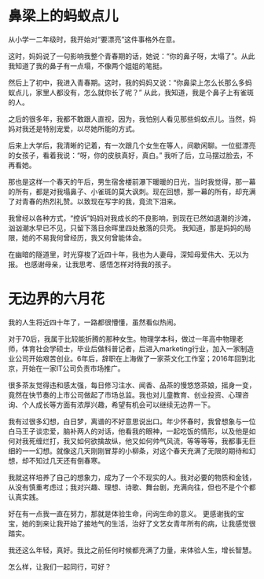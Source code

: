 # 鼻梁上的蚂蚁点儿


从小学一二年级时，我开始对“要漂亮”这件事格外在意。

这时，妈妈说了一句影响我整个青春期的话，她说：“你的鼻子呀，太塌了”。从此我知道了我的鼻子有一点塌，不像两个姐姐的笔挺。

然后上了初中，我进入青春期。这时，我的妈妈又说：“你鼻梁上怎么长那么多蚂蚁点儿，家里人都没有，怎么就你长了呢？” 从此，我知道，我是个鼻子上有雀斑的人。

之后的很多年，我都不敢跟人直视，因为，我怕别人看见那些蚂蚁点儿。当然，妈妈对我还是特别宠爱，以尽她所能的方式。

后来上大学后，我清晰的记着，有一次跟几个女生在等人，间歇闲聊。一位挺漂亮的女孩子，看着我说：“呀，你的皮肤真好，真白。” 我听了后，立马摆过脸去，不再看她。

那也是这样一个春天的午后，男生宿舍楼前瀑下暖暖的日光，当时我觉得，那一幕的所有，都是对我塌鼻子、小雀斑的莫大讽刺。现在回想，那一幕的所有，却充满了对青春的热烈礼赞。以致现在写字的我，竟流下泪来。

我曾经以各种方式，“控诉”妈妈对我成长的不良影响，到现在已然如退潮的沙滩，汹汹潮水早已不见，只留下落日余晖里四处散落的贝壳。 我知道，那是妈妈的局限，她的不易我何曾经历，我又何曾能体会。

在幽暗的隧道里，时光穿梭了近四十年，我也为人妻母，深知母爱伟大、无以为报。 也感谢母亲，让我思考、感悟怎样对待我的孩子。

# 无边界的六月花

我的人生将近四十年了，一路都很懵懂，虽然看似热闹。 

对于70后，我属于比较能折腾的那种女生。物理学本科，做过一年高中物理老师，体育社会学硕士，毕业后做科普记者，后进入marketing行业，加入一家制造业公司开始艰苦创业。6年后，辞职在上海做了一家茶文化工作室；2016年回到北京，开始在一家IT公司负责市场推广。

很多茶友觉得违和感太强，每日修习注水、闻香、品茶的慢悠悠茶娘，摇身一变，竟然在快节奏的上市公司做起了市场总监。我也对儿童教育、创业投资、心理咨询、个人成长等方面有浓厚兴趣，希望有机会可以继续无边界一下。

我有过很多幻想，白日梦，离谱的不好意思说出口。年少怀春时，我曾想象与一位白马王子谈恋爱，脑补两人的对话，他看我的眼神，一起吃饭的情形，以及他是如何对我死缠烂打，我又如何欲擒故纵，他又如何帅气风流，等等等等，我都事无巨细的一一幻想。就像这几天刚刚冒芽的小柳条，对这个春天充满了无限的期待和幻想，却不知过几天还有倒春寒。

我就这样培养了自己的想象力，成为了一个不现实的人。我对必要的物质和金钱，从没有慎重考虑过；我对兴趣、理想、诗歌、舞台剧，充满向往，但也不是个个都认真实践。 

好在有一点我一直在努力，那就是体验生命，问询生命的意义。 更感谢我的宝宝，她的到来让我开始了接地气的生活，治好了文艺女青年所有的病，让我感觉很踏实。  

我还这么年轻，真好。我比之前任何时候都充满了力量，来体验人生，增长智慧。

怎么样，让我们一起同行，可好？
